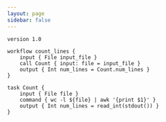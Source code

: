 ```yaml
---
layout: page
sidebar: false
---
```

<script setup>
    import HomePage from './.vitepress/theme/components/HomePage.vue'
</script>

<HomePage>

```wdl
version 1.0

workflow count_lines {
    input { File input_file }
    call Count { input: file = input_file }
    output { Int num_lines = Count.num_lines }
}

task Count {
    input { File file }
    command { wc -l ${file} | awk '{print $1}' }
    output { Int num_lines = read_int(stdout()) }
}
```

</Homepage>